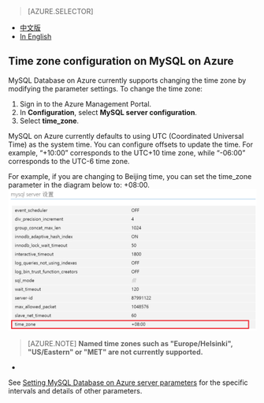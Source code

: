 <properties linkid="" urlDisplayName="" pageTitle="Time zone configuration on MySQL on Azure – Azure Cloud" metaKeywords="Azure Cloud, technical documentation, documents and resources, MySQL, database, beginner’s guide, Azure MySQL, MySQL PaaS, Azure MySQL PaaS, Azure MySQL Service, Azure RDS" description="Time zone configuration on MySQL on Azure" metaCanonical="" services="MySQL" documentationCenter="Services" title="" authors="" solutions="" manager="" editor="" />

<tags ms.service="mysql" ms.date="04/25/2016" wacn.date="04/25/2016"/>

> [AZURE.SELECTOR]
- [中文版](/documentation/articles/mysql-database-timezone-config)
- [In English](/documentation/articles/mysql-database-enus-timezone-config)

## Time zone configuration on MySQL on Azure

MySQL Database on Azure currently supports changing the time zone by modifying the parameter settings. To change the time zone:

1. Sign in to the Azure Management Portal.
2. In **Configuration**, select **MySQL server configuration**.
3. Select **time_zone**.

MySQL on Azure currently defaults to using UTC (Coordinated Universal Time) as the system time. You can configure offsets to update the time. For example, “+10:00” corresponds to the UTC+10 time zone, while “-06:00” corresponds to the UTC-6 time zone.

For example, if you are changing to Beijing time, you can set the time\_zone parameter in the diagram below to: +08:00.
![Beijing time setting](./media/mysql-database-timezone-config/time_zone.png)

>[AZURE.NOTE] **Named time zones such as "Europe/Helsinki", "US/Eastern" or "MET" are not currently supported.**
*

See [Setting MySQL Database on Azure server parameters](/documentation/articles/mysql-database-advanced-settings) for the specific intervals and details of other parameters.

<!---HONumber=Acom_0218_2016_MySql-->